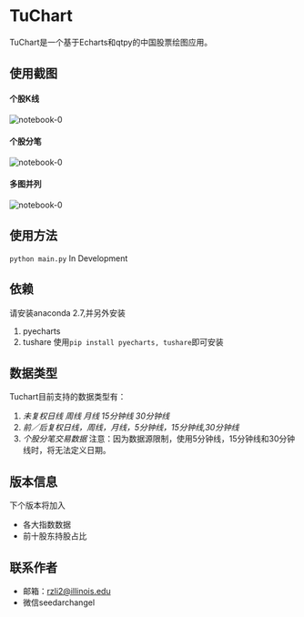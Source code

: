 TuChart
=================
TuChart是一个基于Echarts和qtpy的中国股票绘图应用。
## 使用截图
#### 个股K线
![notebook-0](https://github.com/Seedarchangel/TuChart/blob/master/Example_Graphs/Screen%20Shot%202017-08-29%20at%203.30.19%20PM.png?raw=true)
#### 个股分笔
![notebook-0](https://github.com/Seedarchangel/TuChart/blob/master/Example_Graphs/Screen%20Shot%202017-08-29%20at%202.12.53%20AM.png)
#### 多图并列
![notebook-0](https://github.com/Seedarchangel/TuChart/blob/master/Example_Graphs/Screen%20Shot%202017-08-28%20at%209.01.12%20PM.png)

## 使用方法
```python main.py```
In Development

## 依赖
请安装anaconda 2.7,并另外安装

1. pyecharts
2. tushare
使用```pip install pyecharts, tushare```即可安装

## 数据类型
Tuchart目前支持的数据类型有：
1. *未复权日线
  周线
  月线
  15分钟线
  30分钟线*
2. *前／后复权日线，周线，月线，5分钟线，15分钟线,30分钟线*
3. *个股分笔交易数据*
注意：因为数据源限制，使用5分钟线，15分钟线和30分钟线时，将无法定义日期。

## 版本信息
下个版本将加入
* 各大指数数据
* 前十股东持股占比

## 联系作者
* 邮箱：rzli2@illinois.edu
* 微信seedarchangel








